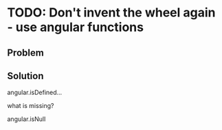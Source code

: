 # TODO: Don't invent the wheel again - use angular functions

## Problem

## Solution

angular.isDefined...

what is missing?

angular.isNull



